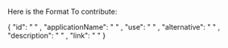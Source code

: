 Here is the Format To contribute:

   {
        "id": " " ,
        "applicationName": " " ,
        "use": " " ,
        "alternative": " " ,
        "description": " " ,
        "link": " "
   }
